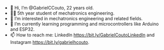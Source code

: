 - 👋 Hi, I’m @GabrielCCouto, 22 years old.
- 👨‍🎓 5th year student of mechatronics engineering.
- 👀 I’m interested in mechatronics engineering and related fields.
- 🌱 I’m currently learning programming and microcontrollers like Arduino and ESP32.
- 📫 How to reach me: LinkedIn <https://bit.ly/GabrielCoutoLinkedIn> and Instagram <https://bit.ly/gabrielhcouto>.

<!---
GabrielCCouto/GabrielCCouto is a ✨ special ✨ repository because its `README.md` (this file) appears on your GitHub profile.
You can click the Preview link to take a look at your changes.
--->
